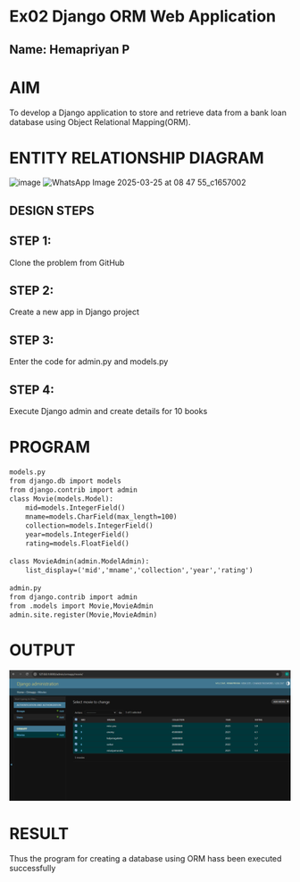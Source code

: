 # Ex02 Django ORM Web Application
## Name: Hemapriyan P
# AIM
To develop a Django application to store and retrieve data from a bank loan database using Object Relational Mapping(ORM).

# ENTITY RELATIONSHIP DIAGRAM
![image](https://github.com/user-attachments/assets/e39b80d8-daba-4d44-97a0-9974acad7e38)
![WhatsApp Image 2025-03-25 at 08 47 55_c1657002](https://github.com/user-attachments/assets/0394d65a-d5bf-40c5-8309-35c8343a567b)


## DESIGN STEPS
## STEP 1:
Clone the problem from GitHub

## STEP 2:
Create a new app in Django project

## STEP 3:
Enter the code for admin.py and models.py

## STEP 4:
Execute Django admin and create details for 10 books

# PROGRAM
```
models.py
from django.db import models
from django.contrib import admin
class Movie(models.Model):
    mid=models.IntegerField()
    mname=models.CharField(max_length=100)
    collection=models.IntegerField()
    year=models.IntegerField()
    rating=models.FloatField()

class MovieAdmin(admin.ModelAdmin):
    list_display=('mid','mname','collection','year','rating')

admin.py
from django.contrib import admin
from .models import Movie,MovieAdmin
admin.site.register(Movie,MovieAdmin)

```
# OUTPUT
![alt text](hema-1.png)

# RESULT
Thus the program for creating a database using ORM hass been executed successfully

